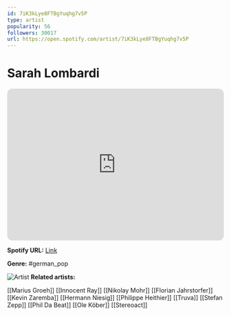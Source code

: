 ```yaml
---
id: 7iK3kLye8FTBgYuqhg7v5P
type: artist
popularity: 56
followers: 30017
url: https://open.spotify.com/artist/7iK3kLye8FTBgYuqhg7v5P
---
```

# Sarah Lombardi

<iframe style="border-radius:12px" src="https://open.spotify.com/embed/artist/7iK3kLye8FTBgYuqhg7v5P" width="100%" height="352" frameBorder="0" allowfullscreen="" allow="autoplay; clipboard-write; encrypted-media; fullscreen; picture-in-picture" loading="lazy"></iframe>

**Spotify URL:** [Link](https://open.spotify.com/artist/7iK3kLye8FTBgYuqhg7v5P)

**Genre:**  #german_pop

![Artist](https://i.scdn.co/image/ab6761610000e5eb589e0ae8e498ac11aba67658)
**Related artists:**

[[Marius Groeh]]
[[Innocent Ray]]
[[Nikolay Mohr]]
[[Florian Jahrstorfer]]
[[Kevin Zaremba]]
[[Hermann Niesig]]
[[Philippe Heithier]]
[[Truva]]
[[Stefan Zepp]]
[[Phil Da Beat]]
[[Ole Köber]]
[[Stereoact]]
